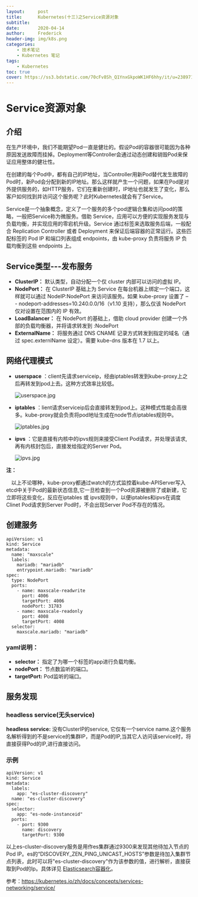 ```yaml
---
layout:     post
title:      Kubernetes(十三)之Service资源对象
subtitle:   
date:       2020-04-14
author:     Frederick
header-img: img/k8s.png
categories:
    - 技术笔记
    - Kubernetes 笔记
tags:
    - Kubernetes
toc: true
cover: https://ss3.bdstatic.com/70cFv8Sh_Q1YnxGkpoWK1HF6hhy/it/u=2389716159,3815266060&fm=26&gp=0.jpg
---
```

# Service资源对象

## 介绍

在生产环境中，我们不能期望Pod一直是健壮的。假设Pod的容器很可能因为各种原因发送故障而挂掉。Deployment等Controller会通过动态创建和销毁Pod来保证应用整体的健壮性。

在创建的每个Pod中，都有自己的IP地址，当Controller用新Pod替代发生故障的Pod时，新Pod会分配到新的IP地址。那么这样就产生一个问题，如果在Pod是对外提供服务的，如HTTP服务，它们在重新创建时，IP地址也就发生了变化，那么客户如何找到并访问这个服务呢？此时Kubernetes就会有了Service。

Service是一个抽象概念，定义了一个服务的多个pod逻辑合集和访问pod的策略，一般把Service称为微服务。借助 Service，应用可以方便的实现服务发现与负载均衡，并实现应用的零宕机升级。Service 通过标签来选取服务后端，一般配合 Replication Controller 或者 Deployment 来保证后端容器的正常运行。这些匹配标签的 Pod IP 和端口列表组成 endpoints，由 kube-proxy 负责将服务 IP 负载均衡到这些 endpoints 上。

## Service类型---发布服务

- **ClusterIP：** 默认类型，自动分配一个仅 cluster 内部可以访问的虚拟 IP。
- **NodePort：** 在 ClusterIP 基础上为 Service 在每台机器上绑定一个端口，这样就可以通过 NodeIP:NodePort 来访问该服务。如果 kube-proxy 设置了 – - nodeport-addresses=10.240.0.0/16（v1.10 支持），那么仅该 NodePort 仅对设置在范围内的 IP 有效。
- **LoadBalancer：** 在 NodePort 的基础上，借助 cloud provider 创建一个外部的负载均衡器，并将请求转发到 :NodePort
- **ExternalName：** 将服务通过 DNS CNAME 记录方式转发到指定的域名（通过 spec.externlName 设定）。需要 kube-dns 版本在 1.7 以上。


## 网络代理模式

- **userspace** ：client先请求serviceip，经由iptables转发到kube-proxy上之后再转发到pod上去。这种方式效率比较低。

  ![userspace.jpg](https://d33wubrfki0l68.cloudfront.net/e351b830334b8622a700a8da6568cb081c464a9b/13020/images/docs/services-userspace-overview.svg)

- **iptables** ：lient请求serviceip后会直接转发到pod上。这种模式性能会高很多。kube-proxy就会负责将pod地址生成在node节点iptables规则中。

  ![iptables.jpg](https://d33wubrfki0l68.cloudfront.net/27b2978647a8d7bdc2a96b213f0c0d3242ef9ce0/e8c9b/images/docs/services-iptables-overview.svg)

- **ipvs** ：它是直接有内核中的ipvs规则来接受Client Pod请求，并处理该请求,再有内核封包后，直接发给指定的Server Pod。

  ![ipvs.jpg](https://d33wubrfki0l68.cloudfront.net/2d3d2b521cf7f9ff83238218dac1c019c270b1ed/9ac5c/images/docs/services-ipvs-overview.svg)

**注：**

　以上不论哪种，kube-proxy都通过watch的方式监控着kube-APIServer写入etcd中关于Pod的最新状态信息,它一旦检查到一个Pod资源被删除了或新建，它立即将这些变化，反应在iptables 或 ipvs规则中，以便iptables和ipvs在调度Clinet Pod请求到Server Pod时，不会出现Server Pod不存在的情况。

## 创建服务

    apiVersion: v1
    kind: Service
    metadata:
      name: "maxscale"
      labels:
        mariadb: "mariadb"
        entrypoint.mariadb: "mariadb"
    spec:
      type: NodePort
      ports:
        - name: maxscale-readwrite
          port: 4006
          targetPort: 4006
          nodePort: 31783
        - name: maxscale-readonly
          port: 4008
          targetPort: 4008
      selector:
        maxscale.mariadb: "mariadb"

### yaml说明：

- **selector：** 指定了为哪一个标签的app进行负载均衡。
- **nodePort：** 节点数监听的端口。
- **targetPort:** Pod监听的端口。

## 服务发现

### headless service(无头service)

**headless service:** 没有ClusterIP的service, 它仅有一个service name.这个服务名解析得到的不是service的集群IP，而是Pod的IP,当其它人访问该service时，将直接获得Pod的IP,进行直接访问。

### 示例

    apiVersion: v1
    kind: Service
    metadata:
      labels:
        app: "es-cluster-discovery"
      name: "es-cluster-discovery"
    spec:
      selector:
        app: "es-node-instanceid"
      ports:
        - port: 9300
          name: discovery
          targetPort: 9300

以上es-cluster-discovery服务是用作es集群通过9300来发现其他待加入节点的Pod IP。es的“DISCOVERY_ZEN_PING_UNICAST_HOSTS”参数是待加入集群节点列表，此时可以将"es-cluster-discovery"作为该参数的值，进行解析，直接获取到Pod的Ip。具体详见 [Elasticsearch容器化](https://www.frederickhou.com/2020/03/24/Elasticsearch-(%E4%B8%89)%E5%AE%B9%E5%99%A8%E5%8C%96%E6%96%B9%E6%A1%88/)。




参考：https://kubernetes.io/zh/docs/concepts/services-networking/service/